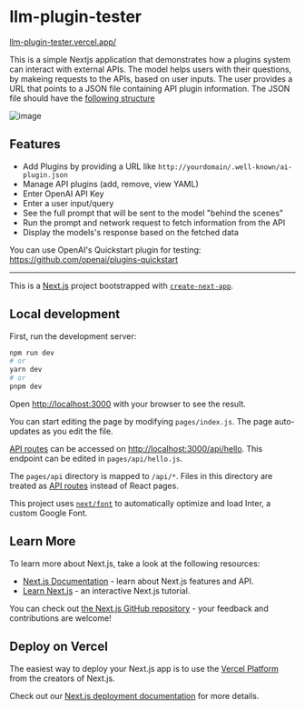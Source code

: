 # llm-plugin-tester

[llm-plugin-tester.vercel.app/](https://llm-plugin-tester.vercel.app/)

This is a simple Nextjs application that demonstrates how a plugins system can interact with external APIs. The model helps users with their questions, by makeing requests to the APIs, based on user inputs.
The user provides a URL that points to a JSON file containing API plugin information. The JSON file should have the [following structure](https://platform.openai.com/docs/plugins/getting-started/plugin-manifest)

![image](https://user-images.githubusercontent.com/64021988/231303548-b25c99ca-bbce-49b8-bbf4-a3b81e59eb9f.png)

## Features

- Add Plugins by providing a URL like `http://yourdomain/.well-known/ai-plugin.json`
- Manage API plugins (add, remove, view YAML)
- Enter OpenAI API Key
- Enter a user input/query 
- See the full prompt that will be sent to the model "behind the scenes"
- Run the prompt and network request to fetch information from the API
- Display the models's response based on the fetched data

You can use OpenAI's Quickstart plugin for testing: https://github.com/openai/plugins-quickstart

---

This is a [Next.js](https://nextjs.org/) project bootstrapped with [`create-next-app`](https://github.com/vercel/next.js/tree/canary/packages/create-next-app).

## Local development

First, run the development server:

```bash
npm run dev
# or
yarn dev
# or
pnpm dev
```

Open [http://localhost:3000](http://localhost:3000) with your browser to see the result.

You can start editing the page by modifying `pages/index.js`. The page auto-updates as you edit the file.

[API routes](https://nextjs.org/docs/api-routes/introduction) can be accessed on [http://localhost:3000/api/hello](http://localhost:3000/api/hello). This endpoint can be edited in `pages/api/hello.js`.

The `pages/api` directory is mapped to `/api/*`. Files in this directory are treated as [API routes](https://nextjs.org/docs/api-routes/introduction) instead of React pages.

This project uses [`next/font`](https://nextjs.org/docs/basic-features/font-optimization) to automatically optimize and load Inter, a custom Google Font.

## Learn More

To learn more about Next.js, take a look at the following resources:

- [Next.js Documentation](https://nextjs.org/docs) - learn about Next.js features and API.
- [Learn Next.js](https://nextjs.org/learn) - an interactive Next.js tutorial.

You can check out [the Next.js GitHub repository](https://github.com/vercel/next.js/) - your feedback and contributions are welcome!

## Deploy on Vercel

The easiest way to deploy your Next.js app is to use the [Vercel Platform](https://vercel.com/new?utm_medium=default-template&filter=next.js&utm_source=create-next-app&utm_campaign=create-next-app-readme) from the creators of Next.js.

Check out our [Next.js deployment documentation](https://nextjs.org/docs/deployment) for more details.
